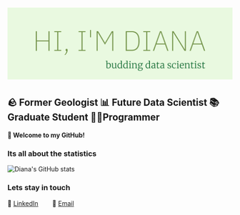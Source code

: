 # ![diana gambone header](https://github.com/dgambone3/dgambone3/blob/main/header-picture.png)
## 🪨 Former Geologist 📊 Future Data Scientist 📚 Graduate Student 👩‍💻Programmer

#### 👋 Welcome to my GitHub!   
<p >

</p>


<!--
**dgambone3/dgambone3** is a ✨ _special_ ✨ repository because its `README.md` (this file) appears on your GitHub profile.


Here are some ideas to get you started:

- 🔭 I’m currently working on ...
- 🌱 I’m currently learning ...
- 👯 I’m looking to collaborate on ...
- 🤔 I’m looking for help with ...
- 💬 Ask me about ...
- 📫 How to reach me: ...
- 😄 Pronouns: ...
- ⚡ Fun fact: ...
-->
### Its all about the statistics
![Diana's GitHub stats](https://github-readme-stats.vercel.app/api?username=dgambone3&show_icons=true&theme=vue-dark)

### Lets stay in touch
💼    [LinkedIn](https://www.linkedin.com/in/dgambone/) &nbsp;&nbsp;&nbsp;&nbsp;&nbsp;&nbsp; 📧    [Email](mailto:dgambone2@student.gsu.com)
